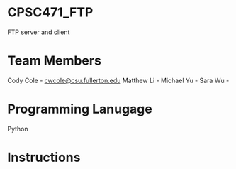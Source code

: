 # CPSC471_FTP
FTP server and client 

# Team Members 

Cody Cole - cwcole@csu.fullerton.edu
Matthew Li - 
Michael Yu - 
Sara Wu - 

# Programming Lanugage 
Python 

# Instructions
